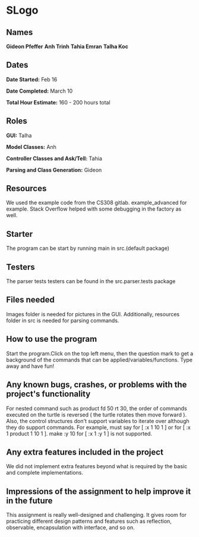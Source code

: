 # SLogo

## Names 

**Gideon Pfeffer** **Anh Trinh** **Tahia Emran** **Talha Koc**

## Dates

**Date Started:** Feb 16

**Date Completed:** March 10

**Total Hour Estimate:** 160 - 200 hours total

## Roles

**GUI:** Talha

**Model Classes:** Anh

**Controller Classes and Ask/Tell:** Tahia

**Parsing and Class Generation:** Gideon

## Resources

We used the example code from the CS308 gitlab. example_advanced for example. Stack Overflow helped with some debugging in the factory as well. 

## Starter

The program can be start by running main in src.(default package) 

## Testers

The parser tests testers can be found in the src.parser.tests package

## Files needed 

Images folder is needed for pictures in the GUI. Additionally, resources folder in src is needed for parsing commands. 

## How to use the program

Start the program.Click on the top left menu, then the question mark to get a background of the commands that can be applied/variables/functions. Type away and have fun!

## Any known bugs, crashes, or problems with the project's functionality

For nested command such as product fd 50 rt 30, the order of commands executed on the turtle is reversed ( the turtle rotates then move forward ). Also, the control structures don't support variables to iterate over although they do support commands. For example, must say for [ :x 1 10 1 ] or for [ :x 1 product 1 10 1 ]. make :y 10 for [ :x 1 :y 1 ] is not supported.

## Any extra features included in the project

We did not implement extra features beyond what is required by the basic and complete implementations. 

## Impressions of the assignment to help improve it in the future

This assignment is really well-designed and challenging. It gives room for practicing different design patterns and features such as reflection, observable,  encapsulation with interface, and so on.